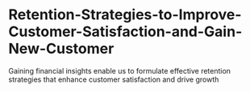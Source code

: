 # Retention-Strategies-to-Improve-Customer-Satisfaction-and-Gain-New-Customer
Gaining financial insights enable us to formulate effective retention strategies that enhance customer satisfaction and drive growth
